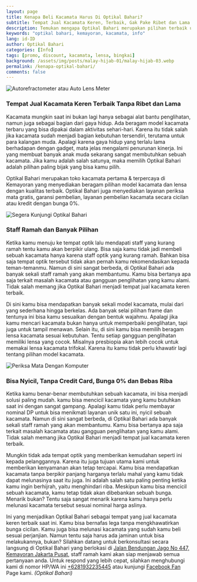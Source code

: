 ```yaml
---
layout: page
title: Kenapa Beli Kacamata Harus Di Optikal Bahari?
subtitle: Tempat Jual Kacamata Keren, Terbaik, Gak Pake Ribet dan Lama
description: Temukan mengapa Optikal Bahari merupakan pilihan terbaik untuk membeli kacamata. Kami menawarkan pilihan model & lensa berkualitas, program cicilan & jaminan kepuasan pelanggan
keywords: "optikal bahari, kemayoran, kacamata, info"
lang: id-ID
author: Optikal Bahari
categories: [Info]
tags: [promo, discount, kacamata, lensa, bingkai]
background: /assets/img/posts/malay-hijab-01/malay-hijab-03.webp
permalink: /kenapa-optikal-bahari/
comments: false
---
```


<div class="card shadow p-3 bg-white mb-5">
  <img
    src="{{"/assets/img/posts/periksa-mata/periksa-mata-gratis-optikal-bahari-4.webp" | relative_url }}"
    class="card-img-top"
    title="Autorefractometer atau Auto Lens Meter"
    alt="Autorefractometer atau Auto Lens Meter">
  <div class="card-body">
    <h3 class="card-title">
      Tempat Jual Kacamata Keren Terbaik Tanpa Ribet dan Lama
    </h3>
    <p class="card-text text-left">
      Kacamata mungkin saat ini bukan lagi hanya sebagai alat bantu penglihatan, namun juga sebagai bagian dari gaya hidup. Ada beragam model kacamata terbaru yang bisa dipakai dalam aktivitas sehari-hari. Karena itu tidak salah jika kacamata sudah menjadi bagian kebutuhan tersendiri, terutama untuk para kalangan muda. Apalagi karena gaya hidup yang terlalu lama berhadapan dengan gadget, mata jelas mengalami penurunan kinerja. Ini yang membuat banyak anak muda sekarang sangat membutuhkan sebuah kacamata. Jika kamu adalah salah satunya, maka memilih Optikal Bahari adalah pilihan paling bijak yang bisa kamu pilih.
    </p>
    <p class="card-text text-left">
      Optikal Bahari merupakan toko kacamata pertama & terpercaya di Kemayoran yang menyediakan beragam pilihan model kacamata dan lensa dengan kualitas terbaik. Optikal Bahari juga menyediakan layanan periksa mata gratis, garansi pembelian, layanan pembelian kacamata secara cicilan atau kredit dengan bunga 0%.
    </p>
  </div>
</div>

<div class="card shadow p-3 bg-white mb-5">
  <img
    src="{{"/assets/img/posts/periksa-mata/periksa-mata-gratis-optikal-bahari-6.webp" | relative_url }}"
    class="card-img-top"
    title="Segera Kunjungi Optikal Bahari"
    alt="Segera Kunjungi Optikal Bahari">
  <div class="card-body">
    <h3 class="card-title">
      Staff Ramah dan Banyak Pilihan
    </h3>
    <p class="card-text text-left">
      Ketika kamu menuju ke tempat optik lalu mendapati staff yang kurang ramah tentu kamu akan berpikir ulang. Bisa saja kamu tidak jadi membeli sebuah kacamata hanya karena staff optik yang kurang ramah. Bahkan bisa saja tempat optik tersebut tidak akan pernah kamu rekomendasikan kepada teman-temanmu. Namun di sini sangat berbeda, di Optikal Bahari ada banyak sekali staff ramah yang akan membantumu. Kamu bisa bertanya apa saja terkait masalah kacamata atau gangguan penglihatan yang kamu alami. Tidak salah memang jika Optikal Bahari menjadi tempat jual kacamata keren terbaik.
    </p>
    <p class="card-text text-left">
      Di sini kamu bisa mendapatkan banyak sekali model kacamata, mulai dari yang sederhana hingga berkelas. Ada banyak selai pilihan frame dan tentunya ini bisa kamu sesuaikan dengan bentuk wajahmu. Apalagi jika kamu mencari kacamata bukan hanya untuk memperbaiki penglihatan, tapi juga untuk tampil menawan. Selain itu, di sini kamu bisa memilih beragam lensa kacamata sesuai kebutuhan. Tentu setiap gangguan penglihatan memiliki lensa yang cocok. Misalnya presbiopia akan lebih cocok untuk memakai lensa kacamata trifokal. Karena itu kamu tidak perlu khawatir lagi tentang pilihan model kacamata.
    </p>
  </div>
</div>

<div class="card shadow p-3 bg-white mb-5">
  <img
    src="{{"/assets/img/posts/periksa-mata/periksa-mata-gratis-optikal-bahari-10.webp" | relative_url }}"
    class="card-img-top"
    title="Periksa Mata Dengan Komputer"
    alt="Periksa Mata Dengan Komputer">
  <div class="card-body">
    <h3 class="card-title">Bisa Nyicil, Tanpa Credit Card, Bunga 0% dan Bebas Riba</h3>
    <p class="card-text text-left">
      Ketika kamu benar-benar membutuhkan sebuah kacamata, ini bisa menjadi solusi paling mudah. kamu bisa mencicil kacamata yang kamu butuhkan saat ini dengan sangat gampang. Apalagi kamu tidak perlu membayar nominal DP untuk bisa menikmati layanan unik satu ini, nyicil sebuah kacamata. Namun di sini sangat berbeda, di Optikal Bahari ada banyak sekali staff ramah yang akan membantumu. Kamu bisa bertanya apa saja terkait masalah kacamata atau gangguan penglihatan yang kamu alami. Tidak salah memang jika Optikal Bahari menjadi tempat jual kacamata keren terbaik.
    </p>
    <p class="card-text text-left">
      Mungkin tidak ada tempat optik yang memberikan kemudahan seperti ini kepada pelanggannya. Karena itu juga tujuan utama kami untuk memberikan kenyamanan akan tetap tercapai. Kamu bisa mendapatkan kacamata tanpa berpikir panjang harganya terlalu mahal yang kamu tidak dapat melunasinya saat itu juga. Ini adalah salah satu paling penting ketika kamu ingin berhijrah, yaitu menghindari riba. Meskipun kamu bisa mencicil sebuah kacamata, kamu tetap tidak akan dibebankan sebuah bunga. Menarik bukan? Tentu saja sangat menarik karena kamu hanya perlu melunasi kacamata tersebut sesuai nominal harga aslinya.
    </p>
    <p class="card-text text-left">
      Ini yang menjadikan Optikal Bahari sebagai tempat yang jual kacamata keren terbaik saat ini. Kamu bisa bernafas lega tanpa mengkhawatirkan bunga cicilan. Kamu juga bisa melunasi kacamata yang sudah kamu beli sesuai perjanjian. Namun tentu saja harus ada jaminan untuk bisa melakukannya, bukan? Silahkan datang untuk berkonsultasi secara langsung di Optikal Bahari yang berlokasi di
      <a href="{{"/lokasi" | relative_url }}" title="Jalan Bendungan Jago No 447, Kemayoran Jakarta Pusat">Jalan Bendungan Jago No 447, Kemayoran Jakarta Pusat</a>, staff ramah kami akan siap menjawab semua pertanyaan anda. Untuk respond yang lebih cepat, silahkan menghubungi kami di nomor HP/WA ini
      <a
        href="https://api.whatsapp.com/send?phone=6281932235445&text=Hallo%2C+saya+butuh+informasi+lebih+lanjut+mengenai+Optikal+Bahari"
        id="WhatsAppClick"
        class="WhatsAppCall"
        title="Call WhatsApp">+6281932235445</a>
      atau kunjungi
      <a
        href="https://www.facebook.com/optikalbahari"
        id="FBClick"
        title="Facebook Page Optikal Bahari"
        class="FacebookPage">Facebook Fan</a>
      Page kami.
      <em>(Optikal Bahari)</em>
    </p>
  </div>
</div>

